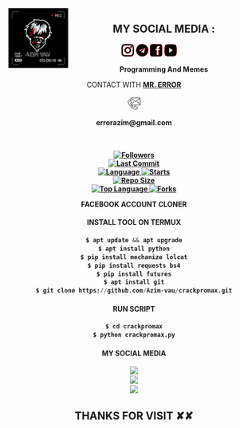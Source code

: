 <img src="https://github.com/Azim-vau/Azim-vau/blob/main/IMAGE/azimvau.gif" width="120" height="120" align="left">
<center>
  
  
 
   ##  MY SOCIAL MEDIA : <br>

<a href="https://Instagram.com/azimmahmud143" target="_blank"><img src="https://github.com/Azim-vau/Azim-vau/blob/main/IMAGE/instagram.png" alt="alt text" width="25" height="25"></a> 
<a href="https://t.me/mrerror69"><img src="https://github.com/Azim-vau/Azim-vau/blob/main/IMAGE/telegram.png" alt="alt text" width="25" height="25"></a>
<a href="https://www.facebook.com/azimmahmudofficial" target="_blank"><img src="https://github.com/Azim-vau/Azim-vau/blob/main/IMAGE/facebook.png" alt="alt text" width="25" height="25"></a> <a href="https://youtube.com/MrError69"><img src="https://github.com/Azim-vau/Azim-vau/blob/main/IMAGE/youtube.png" alt="alt text" width="25" height="25"></a> 
&nbsp;&nbsp;     &nbsp;&nbsp;    &nbsp;&nbsp;   &nbsp;&nbsp;   &nbsp;&nbsp;
  
____Programming And Memes____

CONTACT WITH <a href="https://github.com/Azim-vau"><b>MR. ERROR </a> </br><br>
<img src="https://github.com/Azim-vau/Azim-vau/blob/main/IMAGE/contact.png" alt="alt text" width="25" height="25"> <br>
<p>errorazim@gmail.com</p>  <br> <br> 


<a href="https://github.com/Azim-Vau/followers">
<img title="Followers" src="https://img.shields.io/github/followers/Azim-vau?label=Followers&color=blue&style=flat-square"></a>

<br>
  <a href="https://github.com/Azim-Vau/termux-style/stargazers/">
  <a href="https://github.com/Azim-vau/crackpromax">
    <img alt="Last Commit" src="https://img.shields.io/github/last-commit/Azim-vau/crackpromax.svg"/>
  </a>
<br>
  <a href="https://github.com/Azim-vau/crackpromax">
    <img alt="Language" src="https://img.shields.io/github/languages/count/Azim-vau/crackpromax.svg"/>
  </a>
  <a href="https://github.com/Azim-vau/crackpromax">
    <img alt="Starts" src="https://img.shields.io/github/stars/Azim-vau/crackpromax.svg"/>
  </a>
<br>
<a href="https://github.com/Azim-vau/crackpromax">
    <img alt="Repo Size" src="https://img.shields.io/github/repo-size/Azim-vau/crackpromax.svg"/>
  </a>
<br>
<a href="https://github.com/Azim-vau/crackpromax">
    <img alt="Top Language" src="https://img.shields.io/github/languages/top/Azim-vau/crackpromax.svg"/> <a                                                                                                        href="https://github.com/Azim-vau/crackpromax">
    <img alt="Forks" src="https://img.shields.io/github/forks/Azim-vau/crackpromax.svg"/>
  </a>
</div>

</br>
<p align="center">
      FACEBOOK ACCOUNT CLONER
</p>

#### INSTALL TOOL ON TERMUX
```python
$ apt update && apt upgrade
$ apt install python
$ pip install mechanize lolcat
$ pip install requests bs4
$ pip install futures
$ apt install git
$ git clone https://github.com/Azim-vau/crackpromax.git
```
#### RUN SCRIPT
```python
$ cd crackpromax
$ python crackpromax.py
```


#### MY SOCIAL MEDIA

[![](https://img.shields.io/badge/Github-black?logo=Github&logoColor=red&labelColor=black)](https://github.com/Azim-Vau) <br>
[![](https://img.shields.io/badge/Facebook-black?logo=Facebook&logoColor=red&labelColor=black)](https://www.facebook.com/Azimvau69) <br>
[![](https://img.shields.io/badge/Instagram-black?logo=Instagram&logoColor=red&labelColor=black)](https://www.instagram.com/azimmahmud143) <br>


<h2> THANKS FOR VISIT ✘✘ <h2\>
